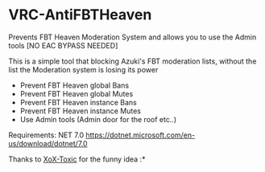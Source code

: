 # VRC-AntiFBTHeaven
Prevents FBT Heaven Moderation System and allows you to use the Admin tools [NO EAC BYPASS NEEDED]

This is a simple tool that blocking Azuki's FBT moderation lists, without the list the Moderation system is losing its power

- Prevent FBT Heaven global Bans
- Prevent FBT Heaven global Mutes
- Prevent FBT Heaven instance Bans
- Prevent FBT Heaven instance Mutes
- Use Admin tools (Admin door for the roof etc..)

Requirements: NET 7.0 https://dotnet.microsoft.com/en-us/download/dotnet/7.0

Thanks to [XoX-Toxic](https://github.com/ToxicStuff) for the funny idea :*

